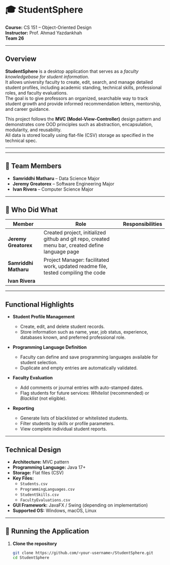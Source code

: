 # 🎓 StudentSphere   
**Course:** CS 151 – Object-Oriented Design  
**Instructor:** Prof. Ahmad Yazdankhah  
**Team 26**

---

##  Overview  
**StudentSphere** is a desktop application that serves as a *faculty knowledgebase for student information*.  
It allows university faculty to create, edit, search, and manage detailed student profiles, including academic standing, technical skills, professional roles, and faculty evaluations.  
The goal is to give professors an organized, searchable way to track student growth and provide informed recommendation letters, mentorship, and career guidance.  

This project follows the **MVC (Model-View-Controller)** design pattern and demonstrates core OOD principles such as abstraction, encapsulation, modularity, and reusability.  
All data is stored locally using flat-file (CSV) storage as specified in the technical spec.

---

---

## 👥 Team Members  
- **Samriddhi Matharu** – Data Science Major  
- **Jeremy Greatorex** – Software Engineering Major  
- **Ivan Rivera** – Computer Science Major  

---
## 🧩 Who Did What  

| Member | Role | Responsibilities |
|---------|------|------------------|
| **Jeremy Greatorex** | Created project, initialized github and git repo, created menu bar, created define language page |
| **Samriddhi Matharu** | Project Manager: facilitated work, updated readme file, tested compiling the code
| **Ivan Rivera** |  |

---

##  Functional Highlights  

- **Student Profile Management**  
  - Create, edit, and delete student records.  
  - Store information such as name, year, job status, experience, databases known, and preferred professional role.  

- **Programming Language Definition**  
  - Faculty can define and save programming languages available for student selection.  
  - Duplicate and empty entries are automatically validated.

- **Faculty Evaluation**  
  - Add comments or journal entries with auto-stamped dates.  
  - Flag students for future services: *Whitelist* (recommended) or *Blacklist* (not eligible).  

- **Reporting**  
  - Generate lists of blacklisted or whitelisted students.  
  - Filter students by skills or profile parameters.  
  - View complete individual student reports.

---

##  Technical Design  

- **Architecture:** MVC pattern  
- **Programming Language:** Java 17+  
- **Storage:** Flat files (CSV)  
- **Key Files:**  
  - `Students.csv`  
  - `ProgrammingLanguages.csv`  
  - `StudentSkills.csv`  
  - `FacultyEvaluations.csv`  
- **GUI Framework:** JavaFX / Swing (depending on implementation)  
- **Supported OS:** Windows, macOS, Linux  

---

## 🚀 Running the Application  

1. **Clone the repository**
   ```bash
   git clone https://github.com/<your-username>/StudentSphere.git
   cd StudentSphere
